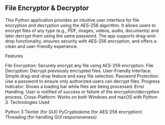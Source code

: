 ## File Encryptor & Decryptor

This Python application provides an intuitive user interface for file encryption and decryption using the AES-256 algorithm. It allows users to encrypt files of any type (e.g., PDF, images, videos, audio, documents) and later decrypt them using the same password. The app supports drag-and-drop functionality, ensures security with AES-256 encryption, and offers a clean and user-friendly experience.

Features

File Encryption: Securely encrypt any file using AES-256 encryption.
File Decryption: Decrypt previously encrypted files.
User-Friendly Interface: Simple drag-and-drop feature and easy file selection.
Password Protection: Use a password to ensure only authorized users can decrypt files.
Progress Indicator: Shows a loading bar while files are being processed.
Error Handling: User is notified of success or failure of the encryption/decryption process.
Cross-Platform: Works on both Windows and macOS with Python 3.
Technologies Used

Python 3
Tkinter (for GUI)
PyCryptodome (for AES-256 encryption)
Threading (for handling GUI responsiveness)
